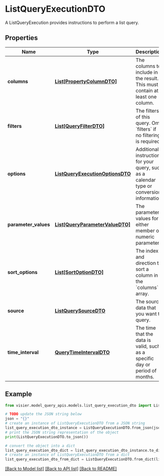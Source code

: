 # ListQueryExecutionDTO

A ListQueryExecution provides instructions to perform a list query.

## Properties

Name | Type | Description | Notes
------------ | ------------- | ------------- | -------------
**columns** | [**List[PropertyColumnDTO]**](PropertyColumnDTO.md) | The columns to include in the result. This must contain at least one column. | [optional] 
**filters** | [**List[QueryFilterDTO]**](QueryFilterDTO.md) | The filters of this query. Omit &#x60;filters&#x60; if no filtering is required. | [optional] 
**options** | [**ListQueryExecutionOptionsDTO**](ListQueryExecutionOptionsDTO.md) | Additional instructions for your query, such as a calendar type or conversion information. | [optional] 
**parameter_values** | [**List[QueryParameterValueDTO]**](QueryParameterValueDTO.md) | The parameter values for either member or numeric parameters. | [optional] 
**sort_options** | [**List[SortOptionDTO]**](SortOptionDTO.md) | The index and direction to sort a column in the &#x60;columns&#x60; array. | [optional] 
**source** | [**ListQuerySourceDTO**](ListQuerySourceDTO.md) | The source data that you want to query. | [optional] 
**time_interval** | [**QueryTimeIntervalDTO**](QueryTimeIntervalDTO.md) | The time that the data is valid, such as a specific day or period of months. | [optional] 

## Example

```python
from visier.model_query_apis.models.list_query_execution_dto import ListQueryExecutionDTO

# TODO update the JSON string below
json = "{}"
# create an instance of ListQueryExecutionDTO from a JSON string
list_query_execution_dto_instance = ListQueryExecutionDTO.from_json(json)
# print the JSON string representation of the object
print(ListQueryExecutionDTO.to_json())

# convert the object into a dict
list_query_execution_dto_dict = list_query_execution_dto_instance.to_dict()
# create an instance of ListQueryExecutionDTO from a dict
list_query_execution_dto_from_dict = ListQueryExecutionDTO.from_dict(list_query_execution_dto_dict)
```
[[Back to Model list]](../README.md#documentation-for-models) [[Back to API list]](../README.md#documentation-for-api-endpoints) [[Back to README]](../README.md)


